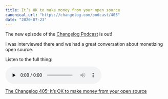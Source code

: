 ```yaml
---
title: It’s OK to make money from your open source
canonical_url: "https://changelog.com/podcast/405"
date: "2020-07-23"
---
```


The new episode of the [Changelog Podcast](https://changelog.com/podcast/405) is out!

I was interviewed there and we had a great conversation about monetizing open source.

Listen to the full thing:

<audio data-theme="night" data-src="https://changelog.com/podcast/405/embed" src="https://cdn.changelog.com/uploads/podcast/405/the-changelog-405.mp3" preload="none" class="changelog-episode" controls></audio><p><a href="https://changelog.com/podcast/405">The Changelog 405: It’s OK to make money from your open source</a></p><script async src="//cdn.changelog.com/embed.js"></script>
